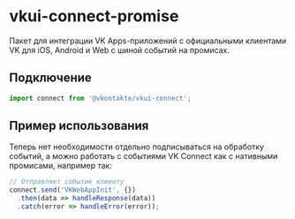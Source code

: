 # vkui-connect-promise

Пакет для интеграции VK Apps-приложений с официальными клиентами VK для iOS, Android и Web с шиной событий на промисах.

## Подключение
```js
import connect from '@vkontakte/vkui-connect';
```

## Пример использования
Теперь нет необходимости отдельно подписываться на обработку событий, а можно работать с событиями VK Connect как с нативными промисами, например так:
```js
// Отправляет событие клиенту
connect.send('VKWebAppInit', {})
  .then(data => handleResponse(data))
  .catch(error => handleError(error));
```